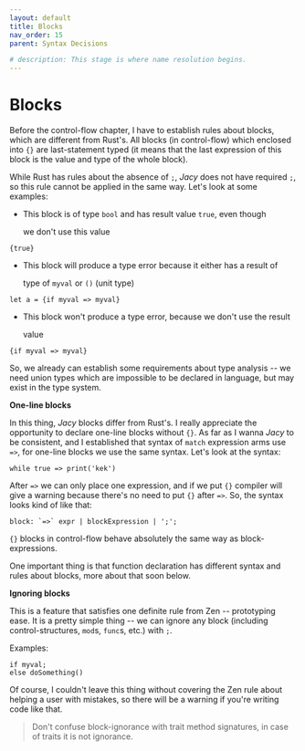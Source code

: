 ```yaml
---
layout: default
title: Blocks
nav_order: 15
parent: Syntax Decisions

# description: This stage is where name resolution begins.
---
```


# Blocks

Before the control-flow chapter, I have to establish rules about blocks, which are different from Rust's. All blocks (in control-flow) which enclosed into `{}` are last-statement typed (it means that the last expression of this block is the value and type of the whole block).

While Rust has rules about the absence of `;`, _Jacy_ does not have required `;`, so this rule cannot be applied in the same way. Let's look at some examples:

* This block is of type `bool` and has result value `true`, even though

  we don't use this value

```text
{true}
```

* This block will produce a type error because it either has a result of

  type of `myval` or `()` (unit type)

```text
let a = {if myval => myval}
```

* This block won't produce a type error, because we don't use the result

  value

```text
{if myval => myval}
```

So, we already can establish some requirements about type analysis -- we need union types which are impossible to be declared in language, but may exist in the type system.

**One-line blocks**

In this thing, _Jacy_ blocks differ from Rust's. I really appreciate the opportunity to declare one-line blocks without `{}`. As far as I wanna _Jacy_ to be consistent, and I established that syntax of `match` expression arms use `=>`, for one-line blocks we use the same syntax. Let's look at the syntax:

```text
while true => print('kek')
```

After `=>` we can only place one expression, and if we put `{}` compiler will give a warning because there's no need to put `{}` after `=>`. So, the syntax looks kind of like that:

```text
block: `=>` expr | blockExpression | ';';
```

`{}` blocks in control-flow behave absolutely the same way as block-expressions.

One important thing is that function declaration has different syntax and rules about blocks, more about that soon below.

**Ignoring blocks**

This is a feature that satisfies one definite rule from Zen -- prototyping ease. It is a pretty simple thing -- we can ignore any block (including control-structures, `mod`s, `func`s, etc.) with `;`.

Examples:

```text
if myval;
else doSomething()
```

Of course, I couldn't leave this thing without covering the Zen rule about helping a user with mistakes, so there will be a warning if you're writing code like that.

> Don't confuse block-ignorance with trait method signatures, in case of traits it is not ignorance.

